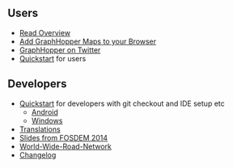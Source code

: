 Users
---------------
 * [Read Overview](http://graphhopper.com/#overview)
 * [Add GraphHopper Maps to your Browser](./web/open-search.md)
 * [GraphHopper on Twitter](https://twitter.com/graphhopp)
 * [Quickstart](./web/quickstart.md) for users

Developers
--------------- 
 * [Quickstart](./core/quickstart-from-source.md) for developers with git checkout and IDE setup etc
   * [Android](./android/index.md)
   * [Windows](./core/windows-setup.md)
 * [Translations](./docs/translations.md)
 * [Slides from FOSDEM 2014](http://graphhopper.com/public/slides/)
 * [World-Wide-Road-Network](./core/world-wide.md)
 * [Changelog](https://github.com/graphhopper/graphhopper/blob/master/core/files/changelog.txt)

